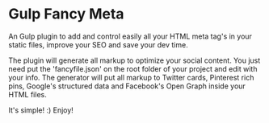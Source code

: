 # Gulp Fancy Meta
An Gulp plugin to add and control easily all your HTML meta tag's in your static files, improve your SEO and save your dev time.

The plugin will generate all markup to optimize your social content.
You just need put the 'fancyfile.json' on the root folder of your project and edit with your info.
The generator will put all markup to Twitter cards, Pinterest rich pins, Google's structured data and Facebook's Open Graph inside your HTML files.

It's simple! :)
Enjoy!
